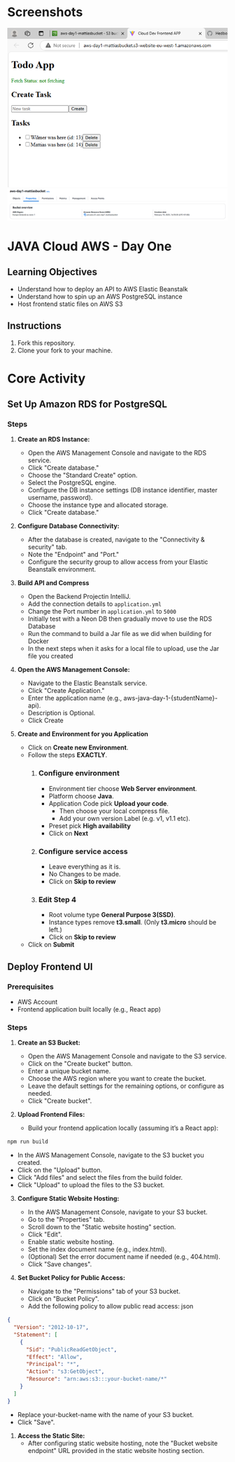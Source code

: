 # Screenshots
![img.png](img.png)
![img_1.png](img_1.png)



# JAVA Cloud AWS - Day One

## Learning Objectives

- Understand how to deploy an API to AWS Elastic Beanstalk
- Understand how to spin up an AWS PostgreSQL instance
- Host frontend static files on AWS S3

## Instructions

1. Fork this repository.
2. Clone your fork to your machine.

# Core Activity

## Set Up Amazon RDS for PostgreSQL
### Steps
1. **Create an RDS Instance:**
   - Open the AWS Management Console and navigate to the RDS service.
   - Click "Create database."
   - Choose the "Standard Create" option.
   - Select the PostgreSQL engine.
   - Configure the DB instance settings (DB instance identifier, master username, password).
   - Choose the instance type and allocated storage.
   - Click "Create database."

2. **Configure Database Connectivity:**
   - After the database is created, navigate to the "Connectivity & security" tab.
   - Note the "Endpoint" and "Port."
   - Configure the security group to allow access from your Elastic Beanstalk environment.

3. **Build API and Compress**
   - Open the Backend Projectin IntelliJ.
   - Add the connection details to `application.yml`
   - Change the Port number in `application.yml` to `5000`
   - Initially test with a Neon DB then gradually move to use the RDS Database
   - Run the command to build a Jar file as we did when building for Docker
   - In the next steps when it asks for a local file to upload, use the Jar file you created  

4. **Open the AWS Management Console:**

   - Navigate to the Elastic Beanstalk service.
   - Click "Create Application."
   - Enter the application name (e.g., aws-java-day-1-{studentName}-api).
   - Description is Optional.
   - Click Create

5. **Create and Environment for you Application**
   - Click on **Create new Environment**.
   - Follow the steps **EXACTLY**.
      1. ### Configure environment
         - Environment tier choose **Web Server environment**.
         - Platform choose **Java**.
         - Application Code pick **Upload your code**.
            - Then choose your local compress file.
            - Add your own version Label (e.g. v1, v1.1 etc).
         - Preset pick **High availability**
         - Click on **Next**
      2. ### Configure service access
         - Leave everything as it is.
         - No Changes to be made. 
         - Click on **Skip to review**
      3. ### Edit Step 4 
         - Root volume type **General Purpose 3(SSD)**.
         - Instance types remove **t3.small**. (Only **t3.micro** should be left.)
         - Click on **Skip to review**
   - Click on **Submit**

## Deploy Frontend UI
### Prerequisites
   - AWS Account
   - Frontend application built locally (e.g., React app)

### Steps
1. **Create an S3 Bucket:**
   - Open the AWS Management Console and navigate to the S3 service.
   - Click on the "Create bucket" button.
   - Enter a unique bucket name.
   - Choose the AWS region where you want to create the bucket.
   - Leave the default settings for the remaining options, or configure as needed.
   - Click "Create bucket".

2. **Upload Frontend Files:**
   - Build your frontend application locally (assuming it’s a React app):
```bash
npm run build
```
   - In the AWS Management Console, navigate to the S3 bucket you created.
   - Click on the "Upload" button.
   - Click "Add files" and select the files from the build folder.
   - Click "Upload" to upload the files to the S3 bucket.

3. **Configure Static Website Hosting:**
   - In the AWS Management Console, navigate to your S3 bucket.
   - Go to the "Properties" tab.
   - Scroll down to the "Static website hosting" section.
   - Click "Edit".
   - Enable static website hosting.
   - Set the index document name (e.g., index.html).
   - (Optional) Set the error document name if needed (e.g., 404.html).
   - Click "Save changes".

4. **Set Bucket Policy for Public Access:**
   - Navigate to the "Permissions" tab of your S3 bucket.
   - Click on "Bucket Policy".
   - Add the following policy to allow public read access:
json
```json
{
  "Version": "2012-10-17",
  "Statement": [
    {
      "Sid": "PublicReadGetObject",
      "Effect": "Allow",
      "Principal": "*",
      "Action": "s3:GetObject",
      "Resource": "arn:aws:s3:::your-bucket-name/*"
    }
  ]
}
```
   - Replace your-bucket-name with the name of your S3 bucket.
   - Click "Save".

1. **Access the Static Site:**
   - After configuring static website hosting, note the "Bucket website endpoint" URL provided in the static website hosting section.
